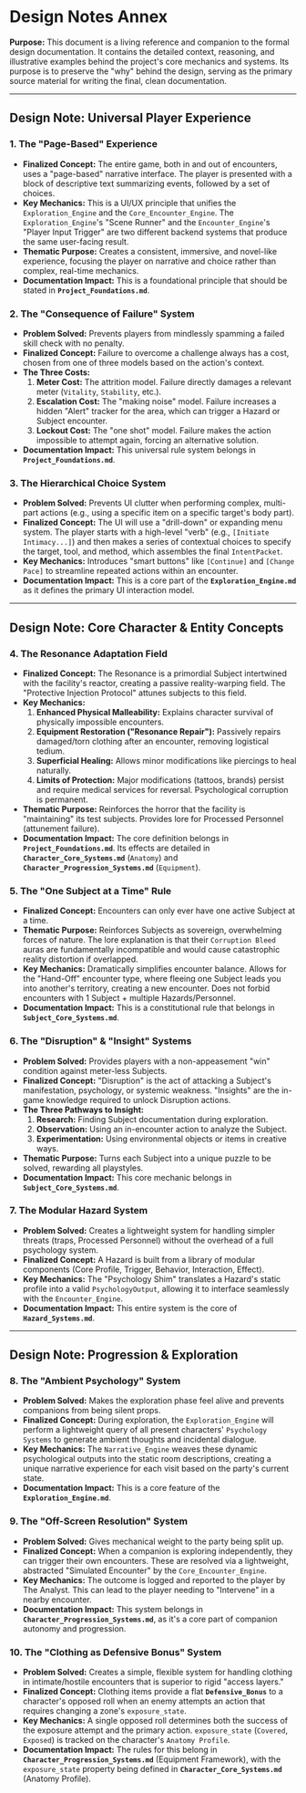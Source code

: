 # **Design Notes Annex**

**Purpose:** This document is a living reference and companion to the formal design documentation. It contains the detailed context, reasoning, and illustrative examples behind the project's core mechanics and systems. Its purpose is to preserve the "why" behind the design, serving as the primary source material for writing the final, clean documentation.

---

## **Design Note: Universal Player Experience**

### **1. The "Page-Based" Experience**
*   **Finalized Concept:** The entire game, both in and out of encounters, uses a "page-based" narrative interface. The player is presented with a block of descriptive text summarizing events, followed by a set of choices.
*   **Key Mechanics:** This is a UI/UX principle that unifies the `Exploration_Engine` and the `Core_Encounter_Engine`. The `Exploration_Engine`'s "Scene Runner" and the `Encounter_Engine`'s "Player Input Trigger" are two different backend systems that produce the same user-facing result.
*   **Thematic Purpose:** Creates a consistent, immersive, and novel-like experience, focusing the player on narrative and choice rather than complex, real-time mechanics.
*   **Documentation Impact:** This is a foundational principle that should be stated in **`Project_Foundations.md`**.

### **2. The "Consequence of Failure" System**
*   **Problem Solved:** Prevents players from mindlessly spamming a failed skill check with no penalty.
*   **Finalized Concept:** Failure to overcome a challenge always has a cost, chosen from one of three models based on the action's context.
*   **The Three Costs:**
    1.  **Meter Cost:** The attrition model. Failure directly damages a relevant meter (`Vitality`, `Stability`, etc.).
    2.  **Escalation Cost:** The "making noise" model. Failure increases a hidden "Alert" tracker for the area, which can trigger a Hazard or Subject encounter.
    3.  **Lockout Cost:** The "one shot" model. Failure makes the action impossible to attempt again, forcing an alternative solution.
*   **Documentation Impact:** This universal rule system belongs in **`Project_Foundations.md`**.

### **3. The Hierarchical Choice System**
*   **Problem Solved:** Prevents UI clutter when performing complex, multi-part actions (e.g., using a specific item on a specific target's body part).
*   **Finalized Concept:** The UI will use a "drill-down" or expanding menu system. The player starts with a high-level "verb" (e.g., `[Initiate Intimacy...]`) and then makes a series of contextual choices to specify the target, tool, and method, which assembles the final `IntentPacket`.
*   **Key Mechanics:** Introduces "smart buttons" like `[Continue]` and `[Change Pace]` to streamline repeated actions within an encounter.
*   **Documentation Impact:** This is a core part of the **`Exploration_Engine.md`** as it defines the primary UI interaction model.

---

## **Design Note: Core Character & Entity Concepts**

### **4. The Resonance Adaptation Field**
*   **Finalized Concept:** The Resonance is a primordial Subject intertwined with the facility's reactor, creating a passive reality-warping field. The "Protective Injection Protocol" attunes subjects to this field.
*   **Key Mechanics:**
    1.  **Enhanced Physical Malleability:** Explains character survival of physically impossible encounters.
    2.  **Equipment Restoration ("Resonance Repair"):** Passively repairs damaged/torn clothing after an encounter, removing logistical tedium.
    3.  **Superficial Healing:** Allows minor modifications like piercings to heal naturally.
    4.  **Limits of Protection:** Major modifications (tattoos, brands) persist and require medical services for reversal. Psychological corruption is permanent.
*   **Thematic Purpose:** Reinforces the horror that the facility is "maintaining" its test subjects. Provides lore for Processed Personnel (attunement failure).
*   **Documentation Impact:** The core definition belongs in **`Project_Foundations.md`**. Its effects are detailed in **`Character_Core_Systems.md`** (`Anatomy`) and **`Character_Progression_Systems.md`** (`Equipment`).

### **5. The "One Subject at a Time" Rule**
*   **Finalized Concept:** Encounters can only ever have one active Subject at a time.
*   **Thematic Purpose:** Reinforces Subjects as sovereign, overwhelming forces of nature. The lore explanation is that their `Corruption Bleed` auras are fundamentally incompatible and would cause catastrophic reality distortion if overlapped.
*   **Key Mechanics:** Dramatically simplifies encounter balance. Allows for the "Hand-Off" encounter type, where fleeing one Subject leads you into another's territory, creating a new encounter. Does not forbid encounters with 1 Subject + multiple Hazards/Personnel.
*   **Documentation Impact:** This is a constitutional rule that belongs in **`Subject_Core_Systems.md`**.

### **6. The "Disruption" & "Insight" Systems**
*   **Problem Solved:** Provides players with a non-appeasement "win" condition against meter-less Subjects.
*   **Finalized Concept:** "Disruption" is the act of attacking a Subject's manifestation, psychology, or systemic weakness. "Insights" are the in-game knowledge required to unlock Disruption actions.
*   **The Three Pathways to Insight:**
    1.  **Research:** Finding Subject documentation during exploration.
    2.  **Observation:** Using an in-encounter action to analyze the Subject.
    3.  **Experimentation:** Using environmental objects or items in creative ways.
*   **Thematic Purpose:** Turns each Subject into a unique puzzle to be solved, rewarding all playstyles.
*   **Documentation Impact:** This core mechanic belongs in **`Subject_Core_Systems.md`**.

### **7. The Modular Hazard System**
*   **Problem Solved:** Creates a lightweight system for handling simpler threats (traps, Processed Personnel) without the overhead of a full psychology system.
*   **Finalized Concept:** A Hazard is built from a library of modular components (Core Profile, Trigger, Behavior, Interaction, Effect).
*   **Key Mechanics:** The "Psychology Shim" translates a Hazard's static profile into a valid `PsychologyOutput`, allowing it to interface seamlessly with the `Encounter_Engine`.
*   **Documentation Impact:** This entire system is the core of **`Hazard_Systems.md`**.

---

## **Design Note: Progression & Exploration**

### **8. The "Ambient Psychology" System**
*   **Problem Solved:** Makes the exploration phase feel alive and prevents companions from being silent props.
*   **Finalized Concept:** During exploration, the `Exploration_Engine` will perform a lightweight query of all present characters' `Psychology Systems` to generate ambient thoughts and incidental dialogue.
*   **Key Mechanics:** The `Narrative_Engine` weaves these dynamic psychological outputs into the static room descriptions, creating a unique narrative experience for each visit based on the party's current state.
*   **Documentation Impact:** This is a core feature of the **`Exploration_Engine.md`**.

### **9. The "Off-Screen Resolution" System**
*   **Problem Solved:** Gives mechanical weight to the party being split up.
*   **Finalized Concept:** When a companion is exploring independently, they can trigger their own encounters. These are resolved via a lightweight, abstracted "Simulated Encounter" by the `Core_Encounter_Engine`.
*   **Key Mechanics:** The outcome is logged and reported to the player by The Analyst. This can lead to the player needing to "Intervene" in a nearby encounter.
*   **Documentation Impact:** This system belongs in **`Character_Progression_Systems.md`**, as it's a core part of companion autonomy and progression.

### **10. The "Clothing as Defensive Bonus" System**
*   **Problem Solved:** Creates a simple, flexible system for handling clothing in intimate/hostile encounters that is superior to rigid "access layers."
*   **Finalized Concept:** Clothing items provide a flat **`Defensive_Bonus`** to a character's opposed roll when an enemy attempts an action that requires changing a zone's `exposure_state`.
*   **Key Mechanics:** A single opposed roll determines both the success of the exposure attempt and the primary action. `exposure_state` (`Covered`, `Exposed`) is tracked on the character's `Anatomy Profile`.
*   **Documentation Impact:** The rules for this belong in **`Character_Progression_Systems.md`** (Equipment Framework), with the `exposure_state` property being defined in **`Character_Core_Systems.md`** (Anatomy Profile).